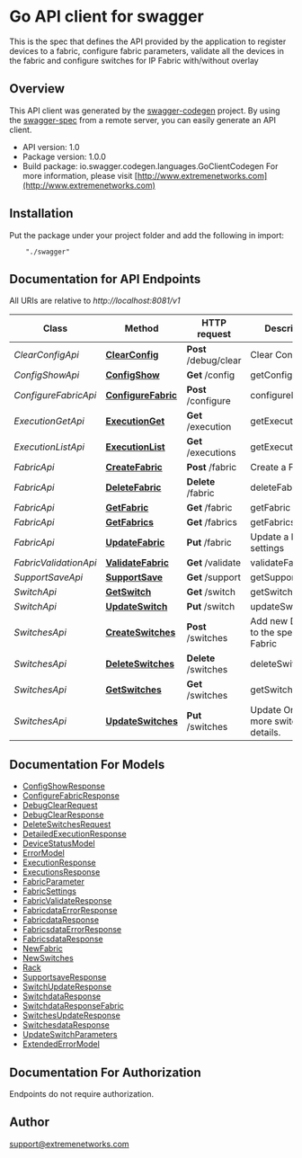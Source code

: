 # Go API client for swagger

This is the spec that defines the API provided by the application to register devices to a fabric, configure fabric parameters, validate all the devices in the fabric and configure switches for IP Fabric with/without overlay

## Overview
This API client was generated by the [swagger-codegen](https://github.com/swagger-api/swagger-codegen) project.  By using the [swagger-spec](https://github.com/swagger-api/swagger-spec) from a remote server, you can easily generate an API client.

- API version: 1.0
- Package version: 1.0.0
- Build package: io.swagger.codegen.languages.GoClientCodegen
For more information, please visit [http://www.extremenetworks.com](http://www.extremenetworks.com)

## Installation
Put the package under your project folder and add the following in import:
```
    "./swagger"
```

## Documentation for API Endpoints

All URIs are relative to *http://localhost:8081/v1*

Class | Method | HTTP request | Description
------------ | ------------- | ------------- | -------------
*ClearConfigApi* | [**ClearConfig**](docs/ClearConfigApi.md#clearconfig) | **Post** /debug/clear | Clear Config
*ConfigShowApi* | [**ConfigShow**](docs/ConfigShowApi.md#configshow) | **Get** /config | getConfigShow
*ConfigureFabricApi* | [**ConfigureFabric**](docs/ConfigureFabricApi.md#configurefabric) | **Post** /configure | configureFabric
*ExecutionGetApi* | [**ExecutionGet**](docs/ExecutionGetApi.md#executionget) | **Get** /execution | getExecutionDetail
*ExecutionListApi* | [**ExecutionList**](docs/ExecutionListApi.md#executionlist) | **Get** /executions | getExecutionList
*FabricApi* | [**CreateFabric**](docs/FabricApi.md#createfabric) | **Post** /fabric | Create a Fabric
*FabricApi* | [**DeleteFabric**](docs/FabricApi.md#deletefabric) | **Delete** /fabric | deleteFabric
*FabricApi* | [**GetFabric**](docs/FabricApi.md#getfabric) | **Get** /fabric | getFabric
*FabricApi* | [**GetFabrics**](docs/FabricApi.md#getfabrics) | **Get** /fabrics | getFabrics
*FabricApi* | [**UpdateFabric**](docs/FabricApi.md#updatefabric) | **Put** /fabric | Update a Fabric settings
*FabricValidationApi* | [**ValidateFabric**](docs/FabricValidationApi.md#validatefabric) | **Get** /validate | validateFabric
*SupportSaveApi* | [**SupportSave**](docs/SupportSaveApi.md#supportsave) | **Get** /support | getSupport
*SwitchApi* | [**GetSwitch**](docs/SwitchApi.md#getswitch) | **Get** /switch | getSwitch
*SwitchApi* | [**UpdateSwitch**](docs/SwitchApi.md#updateswitch) | **Put** /switch | updateSwitch
*SwitchesApi* | [**CreateSwitches**](docs/SwitchesApi.md#createswitches) | **Post** /switches | Add new Devices to the specified Fabric
*SwitchesApi* | [**DeleteSwitches**](docs/SwitchesApi.md#deleteswitches) | **Delete** /switches | deleteSwitches
*SwitchesApi* | [**GetSwitches**](docs/SwitchesApi.md#getswitches) | **Get** /switches | getSwitches
*SwitchesApi* | [**UpdateSwitches**](docs/SwitchesApi.md#updateswitches) | **Put** /switches | Update One or more switch details.


## Documentation For Models

 - [ConfigShowResponse](docs/ConfigShowResponse.md)
 - [ConfigureFabricResponse](docs/ConfigureFabricResponse.md)
 - [DebugClearRequest](docs/DebugClearRequest.md)
 - [DebugClearResponse](docs/DebugClearResponse.md)
 - [DeleteSwitchesRequest](docs/DeleteSwitchesRequest.md)
 - [DetailedExecutionResponse](docs/DetailedExecutionResponse.md)
 - [DeviceStatusModel](docs/DeviceStatusModel.md)
 - [ErrorModel](docs/ErrorModel.md)
 - [ExecutionResponse](docs/ExecutionResponse.md)
 - [ExecutionsResponse](docs/ExecutionsResponse.md)
 - [FabricParameter](docs/FabricParameter.md)
 - [FabricSettings](docs/FabricSettings.md)
 - [FabricValidateResponse](docs/FabricValidateResponse.md)
 - [FabricdataErrorResponse](docs/FabricdataErrorResponse.md)
 - [FabricdataResponse](docs/FabricdataResponse.md)
 - [FabricsdataErrorResponse](docs/FabricsdataErrorResponse.md)
 - [FabricsdataResponse](docs/FabricsdataResponse.md)
 - [NewFabric](docs/NewFabric.md)
 - [NewSwitches](docs/NewSwitches.md)
 - [Rack](docs/Rack.md)
 - [SupportsaveResponse](docs/SupportsaveResponse.md)
 - [SwitchUpdateResponse](docs/SwitchUpdateResponse.md)
 - [SwitchdataResponse](docs/SwitchdataResponse.md)
 - [SwitchdataResponseFabric](docs/SwitchdataResponseFabric.md)
 - [SwitchesUpdateResponse](docs/SwitchesUpdateResponse.md)
 - [SwitchesdataResponse](docs/SwitchesdataResponse.md)
 - [UpdateSwitchParameters](docs/UpdateSwitchParameters.md)
 - [ExtendedErrorModel](docs/ExtendedErrorModel.md)


## Documentation For Authorization
 Endpoints do not require authorization.


## Author

support@extremenetworks.com

